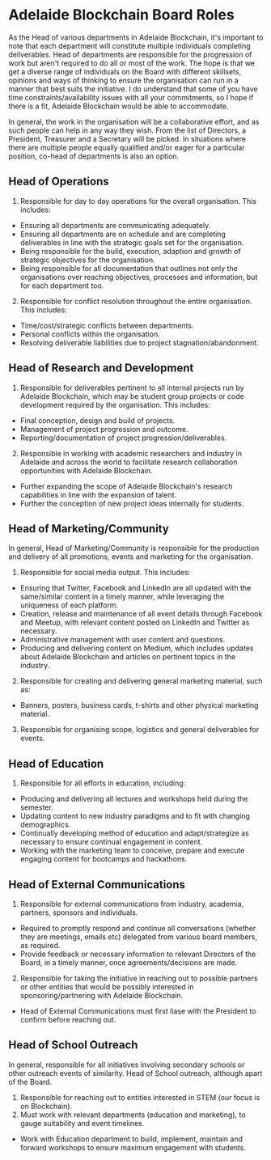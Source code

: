 # Adelaide Blockchain Board Roles

As the Head of various departments in Adelaide Blockchain, it's important to note that each department will constitute multiple individuals completing deliverables. Head of departments are responsible for the progression of work but aren't required to do all or most of the work. The hope is that we get a diverse range of individuals on the Board with different skillsets, opinions and ways of thinking to ensure the organisation can run in a manner that best suits the initiative. I do understand that some of you have time constraints/availability issues with all your commitments, so I hope if there is a fit, Adelaide Blockchain would be able to accommodate. 

In general, the work in the organisation will be a collaborative effort, and as such people can help in any way they wish. From the list of Directors, a President, Treasurer and a Secretary will be picked. 
In situations where there are multiple people equally qualified and/or eager for a particular position, co-head of departments is also an option. 

## Head of Operations
1. Responsible for day to day operations for the overall organisation. 
This includes:
* Ensuring all departments are communicating adequately. 
* Ensuring all departments are on schedule and are completing deliverables in line with the strategic goals set for the organisation. 
* Being responsible for the build, execution, adaption and growth of strategic objectives for the organisation. 
* Being responsible for all documentation that outlines not only the organisations over reaching objectives, processes and information, but for each department too. 
2. Responsible for conflict resolution throughout the entire organisation.
This includes:
* Time/cost/strategic conflicts between departments. 
* Personal conflicts within the organisation. 
* Resolving deliverable liabilities due to project stagnation/abandonment. 
	
## Head of Research and Development 
1. Responsible for deliverables pertinent to all internal projects run by Adelaide Blockchain, which may be student group projects or code development required by the organisation.
This includes:
* Final conception, design and build of projects. 
* Management of project progression and outcome. 
* Reporting/documentation of project progression/deliverables. 
2. Responsible in working with academic researchers and industry in Adelaide and across the world to facilitate research collaboration opportunities with Adelaide Blockchain. 
* Further expanding the scope of Adelaide Blockchain's research capabilities in line with the expansion of talent. 
* Further the conception of new project ideas internally for students. 
	
## Head of Marketing/Community 
In general, Head of Marketing/Community is responsible for the production and delivery of all promotions, events and marketing for the organisation. 
1. Responsible for social media output.
This includes:
* Ensuring that Twitter, Facebook and LinkedIn are all updated with the same/similar content in a timely manner, while leveraging the uniqueness of each platform. 
* Creation, release and maintenance of all event details through Facebook and Meetup, with relevant content posted on LinkedIn and Twitter as necessary. 
* Administrative management with user content and questions. 
* Producing and delivering content on Medium, which includes updates about Adelaide Blockchain and articles on pertinent topics in the industry. 
2. Responsible for creating and delivering general marketing material, such as:
* Banners, posters, business cards, t-shirts and other physical marketing material.
3. Responsible for organising scope, logistics and general deliverables for events.

## Head of Education
1. Responsible for all efforts in education, including:
* Producing and delivering all lectures and workshops held during the semester. 
* Updating content to new industry paradigms and to fit with changing demographics. 
* Continually developing method of education and adapt/strategize as necessary to ensure continual engagement in content.  
* Working with the marketing team to conceive, prepare and execute engaging content for bootcamps and hackathons.  
	
## Head of External Communications
1. Responsible for external communications from industry, academia, partners, sponsors and individuals. 
* Required to promptly respond and continue all conversations (whether they are meetings, emails etc) delegated from various board members, as required.
* Provide feedback or necessary information to relevant Directors of the Board, in a timely manner, once agreements/decisions are made.
2. Responsible for taking the initiative in reaching out to possible partners or other entities that would be possibly interested in sponsoring/partnering with Adelaide Blockchain. 
* Head of External Communications must first liase with the President to confirm before reaching out. 

## Head of School Outreach
In general, responsible for all initiatives involving secondary schools or other outreach events of similarity. Head of School outreach, although apart of the Board. 
1. Responsible for reaching out to entities interested in STEM (our focus is on Blockchain).
2. Must work with relevant departments (education and marketing), to gauge suitability and event timelines.
* Work with Education department to build, implement, maintain and forward workshops to ensure maximum engagement with students. 



	

